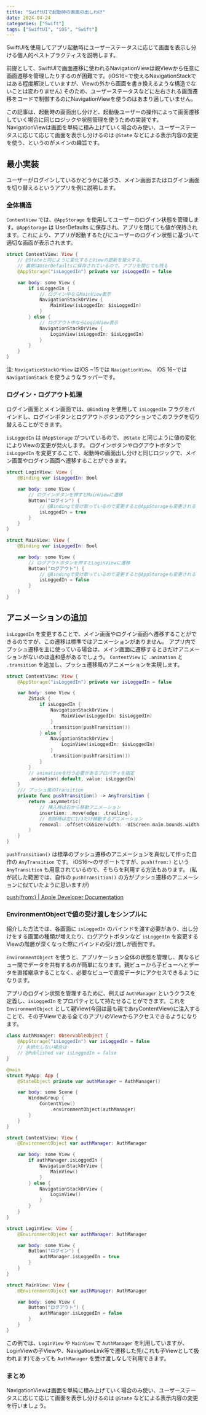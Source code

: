 ```yaml
---
title: "SwiftUIで起動時の画面の出しわけ"
date: 2024-04-24
categories: ["Swift"]
tags: ["SwiftUI", "iOS", "Swift"]
---
```


SwiftUIを使用してアプリ起動時にユーザーステータスに応じて画面を表示し分ける個人的ベストプラクティスを説明します。

前提として、SwiftUIで画面遷移に使われるNavigationViewは親Viewから任意に画面遷移を管理したりするのが困難です。(iOS16~で使えるNavigationStackではある程度解決していますが、Viewの外から画面を書き換えるような構造でないことは変わりません)
そのため、ユーザーステータスなどに左右される画面遷移をコードで制御するのにNavigationViewを使うのはあまり適していません。

この記事は、起動時の画面出し分けと、起動後ユーザーの操作によって画面遷移していく場合に同じロジックや状態管理を使うための実装です。
NavigationViewは画面を単純に積み上げていく場合のみ使い、ユーザーステータスに応じて応じて画面を表示し分けるのは `@State` などによる表示内容の変更を使う、というのがメインの趣旨です。

## 最小実装

ユーザーがログインしているかどうかに基づき、メイン画面またはログイン画面を切り替えるというアプリを例に説明します。

### 全体構造

`ContentView` では、`@AppStorage` を使用してユーザーのログイン状態を管理します。`@AppStorage` は UserDefaults に保存され、アプリを閉じても値が保持されます。これにより、アプリが起動するたびにユーザーのログイン状態に基づいて適切な画面が表示されます。

```swift
struct ContentView: View {
    // @Stateと同じように変化するとViewの更新を発火する。
    // 裏側はUserDefaultsに保存されているので、アプリを閉じても残る
    @AppStorage("isLoggedIn") private var isLoggedIn = false

    var body: some View {
        if isLoggedIn {
            // ログイン中ならMainView表示
            NavigationStackOrView {
                MainView(isLoggedIn: $isLoggedIn)
            }
        } else {
            // ログアウト中ならLoginView表示
            NavigationStackOrView {
                LoginView(isLoggedIn: $isLoggedIn)
            }
        }
    }
}
```

注: `NavigationStackOrView` はiOS ~15では `NavigationView`、 iOS 16~では `NavigationStack` を使うようなラッパーです。

### ログイン・ログアウト処理

ログイン画面とメイン画面では、`@Binding` を使用して `isLoggedIn` フラグをバインドし、ログインボタンとログアウトボタンのアクションでこのフラグを切り替えることができます。

`isLoggedIn` は `@AppStorage` がついているので、 `@State` と同じように値の変化によりViewの変更が発火します。
ログインボタンやログアウトボタンで `isLoggedIn` を変更することで、起動時の画面出し分けと同じロジックで、メイン画面やログイン画面へ遷移することができます。

```swift
struct LoginView: View {
    @Binding var isLoggedIn: Bool

    var body: some View {
        // ログインボタンを押すとMainViewに遷移
        Button("ログイン") {
            // @Bindingで受け取っているので変更すると@AppStorageも変更される
            isLoggedIn = true
        }
    }
}

struct MainView: View {
    @Binding var isLoggedIn: Bool

    var body: some View {
        // ログアウトボタンを押すとLoginViewに遷移
        Button("ログアウト") {
            // @Bindingで受け取っているので変更すると@AppStorageも変更される
            isLoggedIn = false
        }
    }
}
```

## アニメーションの追加

`isLoggedIn` を変更することで、メイン画面やログイン画面へ遷移することができるのですが、この遷移は標準ではアニメーションがありません。
アプリ内でプッシュ遷移を主に使っている場合は、メイン画面に遷移するときだけアニメーションがないのは違和感があるでしょう。
`ContentView` に `.animation` と `.transition` を追加し、プッシュ遷移風のアニメーションを実現します。

```swift
struct ContentView: View {
    @AppStorage("isLoggedIn") private var isLoggedIn = false

    var body: some View {
        ZStack {
            if isLoggedIn {
                NavigationStackOrView {
                    MainView(isLoggedIn: $isLoggedIn)
                }
                .transition(pushTransition())
            } else {
                NavigationStackOrView {
                    LoginView(isLoggedIn: $isLoggedIn)
                }
                .transition(pushTransition())
            }
        }
        // animationを行う必要があるプロパティを指定
        .animation(.default, value: isLoggedIn)
    }
    /// プッシュ風のTransition
    private func pushTransition() -> AnyTransition {
        return .asymmetric(
            // 挿入時は右から移動アニメーション
            insertion: .move(edge: .trailing),
            // 削除時は左に1/3だけ移動するアニメーション
            removal: .offset(CGSize(width: -UIScreen.main.bounds.width / 2, height: 0))
        )
    }
}
```

`pushTransition()` は標準のプッシュ遷移のアニメーションを真似して作った自作の `AnyTransition` です。
iOS16〜のサポートですが、`push(from:)` という `AnyTransition` も用意されているので、そちらを利用する方法もあります。
(私が試した範囲では、自作の `pushTransition()` の方がプッシュ遷移のアニメーションに似ていたように思いますが)

[push(from:) | Apple Developer Documentation](https://developer.apple.com/documentation/SwiftUI/AnyTransition/push(from:))

### EnvironmentObjectで値の受け渡しをシンプルに

紹介した方法では、各画面に `isLoggedIn` のバインドを渡す必要があり、出し分けをする画面の種類が増えたり、ログアウトボタンなど `isLoggedIn` を変更するViewの階層が深くなった際にバインドの受け渡しが面倒です。

`EnvironmentObject` を使うと、アプリケーション全体の状態を管理し、異なるビュー間でデータを共有するのが簡単になります。親ビューから子ビューへとデータを直接継承することなく、必要なビューで直接データにアクセスできるようになります。

アプリのログイン状態を管理するために、例えば `AuthManager` というクラスを定義し、`isLoggedIn` をプロパティとして持たせることができます。これを `EnvironmentObject` として親View(今回は最も親であryContentView)に注入することで、その子Viewである全てのアプリのViewからアクセスできるようになります。

```swift
class AuthManager: ObservableObject {
    @AppStorage("isLoggedIn") var isLoggedIn = false
    // 永続化しない場合は
    // @Published var isLoggedIn = false
}

@main
struct MyApp: App {
    @StateObject private var authManager = AuthManager()

    var body: some Scene {
        WindowGroup {
            ContentView()
                .environmentObject(authManager)
        }
    }
}

struct ContentView: View {
    @EnvironmentObject var authManager: AuthManager

    var body: some View {
        if authManager.isLoggedIn {
            NavigationStackOrView {
                MainView()
            }
        } else {
            NavigationStackOrView {
                LoginView()
            }
        }
    }
}

struct LoginView: View {
    @EnvironmentObject var authManager: AuthManager

    var body: some View {
        Button("ログイン") {
            authManager.isLoggedIn = true
        }
    }
}

struct MainView: View {
    @EnvironmentObject var authManager: AuthManager

    var body: some View {
        Button("ログアウト") {
            authManager.isLoggedIn = false
        }
    }
}
```

この例では、`LoginView` や `MainView` で `AuthManager` を利用していますが、LoginViewの子Viewや、NavigationLink等で遷移した先(これも子Viewとして扱われます)であっても `AuthManager` を受け渡しなしで利用できます。

### まとめ

NavigationViewは画面を単純に積み上げていく場合のみ使い、ユーザーステータスに応じて応じて画面を表示し分けるのは `@State` などによる表示内容の変更を行いましょう。
